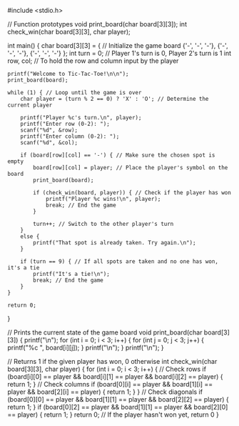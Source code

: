 #include <stdio.h>

// Function prototypes
void print_board(char board[3][3]);
int check_win(char board[3][3], char player);

int main() {
    char board[3][3] = { // Initialize the game board
        {'-', '-', '-'},
        {'-', '-', '-'},
        {'-', '-', '-'}
    };
    int turn = 0; // Player 1's turn is 0, Player 2's turn is 1
    int row, col; // To hold the row and column input by the player

    printf("Welcome to Tic-Tac-Toe!\n\n");
    print_board(board);

    while (1) { // Loop until the game is over
        char player = (turn % 2 == 0) ? 'X' : 'O'; // Determine the current player

        printf("Player %c's turn.\n", player);
        printf("Enter row (0-2): ");
        scanf("%d", &row);
        printf("Enter column (0-2): ");
        scanf("%d", &col);

        if (board[row][col] == '-') { // Make sure the chosen spot is empty
            board[row][col] = player; // Place the player's symbol on the board
            print_board(board);

            if (check_win(board, player)) { // Check if the player has won
                printf("Player %c wins!\n", player);
                break; // End the game
            }

            turn++; // Switch to the other player's turn
        }
        else {
            printf("That spot is already taken. Try again.\n");
        }

        if (turn == 9) { // If all spots are taken and no one has won, it's a tie
            printf("It's a tie!\n");
            break; // End the game
        }
    }

    return 0;
}

// Prints the current state of the game board
void print_board(char board[3][3]) {
    printf("\n");
    for (int i = 0; i < 3; i++) {
        for (int j = 0; j < 3; j++) {
            printf("%c ", board[i][j]);
        }
        printf("\n");
    }
    printf("\n");
}

// Returns 1 if the given player has won, 0 otherwise
int check_win(char board[3][3], char player) {
    for (int i = 0; i < 3; i++) {
        // Check rows
        if (board[i][0] == player && board[i][1] == player && board[i][2] == player) {
            return 1;
        }
        // Check columns
        if (board[0][i] == player && board[1][i] == player && board[2][i] == player) {
            return 1;
        }
    }
    // Check diagonals
    if (board[0][0] == player && board[1][1] == player && board[2][2] == player) {
        return 1;
    }
    if (board[0][2] == player && board[1][1] == player && board[2][0] == player) {
        return 1;
    }
    return 0; // If the player hasn't won yet, return 0
}

